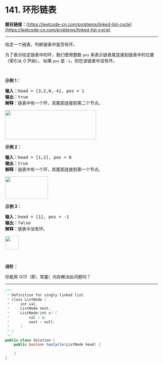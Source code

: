 # 141. 环形链表

**题目链接：**[https://leetcode-cn.com/problems/linked-list-cycle](https://leetcode-cn.com/problems/linked-list-cycle)

---

<div class="content__1Y2H">
 <div class="notranslate">
  <p>给定一个链表，判断链表中是否有环。</p> 
  <p>为了表示给定链表中的环，我们使用整数 <code>pos</code> 来表示链表尾连接到链表中的位置（索引从 0 开始）。 如果 <code>pos</code> 是 <code>-1</code>，则在该链表中没有环。</p> 
  <p>&nbsp;</p> 
  <p><strong>示例 1：</strong></p> 
  <pre class="language-text"><strong>输入：</strong>head = [3,2,0,-4], pos = 1
<strong>输出：</strong>true
<strong>解释：</strong>链表中有一个环，其尾部连接到第二个节点。
</pre> 
  <p><img style="height: 97px; width: 300px;" src="https://assets.leetcode-cn.com/aliyun-lc-upload/uploads/2018/12/07/circularlinkedlist.png" alt=""></p> 
  <p><strong>示例&nbsp;2：</strong></p> 
  <pre class="language-text"><strong>输入：</strong>head = [1,2], pos = 0
<strong>输出：</strong>true
<strong>解释：</strong>链表中有一个环，其尾部连接到第一个节点。
</pre> 
  <p><img style="height: 74px; width: 141px;" src="https://assets.leetcode-cn.com/aliyun-lc-upload/uploads/2018/12/07/circularlinkedlist_test2.png" alt=""></p> 
  <p><strong>示例 3：</strong></p> 
  <pre class="language-text"><strong>输入：</strong>head = [1], pos = -1
<strong>输出：</strong>false
<strong>解释：</strong>链表中没有环。
</pre> 
  <p><img style="height: 45px; width: 45px;" src="https://assets.leetcode-cn.com/aliyun-lc-upload/uploads/2018/12/07/circularlinkedlist_test3.png" alt=""></p> 
  <p>&nbsp;</p> 
  <p><strong>进阶：</strong></p> 
  <p>你能用 <em>O(1)</em>（即，常量）内存解决此问题吗？</p> 
 </div>
</div>

---

```java
/**
 * Definition for singly-linked list.
 * class ListNode {
 *     int val;
 *     ListNode next;
 *     ListNode(int x) {
 *         val = x;
 *         next = null;
 *     }
 * }
 */
public class Solution {
    public boolean hasCycle(ListNode head) {
        
    }
}
```